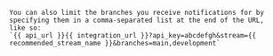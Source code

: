     You can also limit the branches you receive notifications for by
    specifying them in a comma-separated list at the end of the URL,
    like so:
    `{{ api_url }}{{ integration_url }}?api_key=abcdefgh&stream={{ recommended_stream_name }}&branches=main,development`
